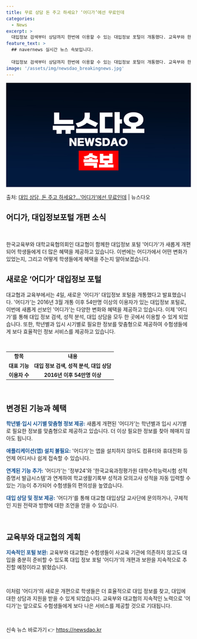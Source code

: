 ```yaml
---
title: 무료 상담 돈 주고 하세요? ‘어디가’에선 무료인데
categories:
  - News
excerpt: >
  대입정보 검색부터 상담까지 한번에 이용할 수 있는 대입정보 포털이 개통했다. 교육부와 한국대학교육협의회(대교…
feature_text: >
  ## navernews 실시간 뉴스 속보입니다.

  대입정보 검색부터 상담까지 한번에 이용할 수 있는 대입정보 포털이 개통했다. 교육부와 한국대학교육협의회(대교…
image: '/assets/img/newsdao_breakingnews.jpg'
---
```


![뉴스다오 속보](/assets/img/newsdao_breakingnews.jpg)

<p>출처: <a href="https://newsdao.kr/3270" rel="dofollow">대입 상담, 돈 주고 하세요?…‘어디가’에선 무료인데</a> | 뉴스다오</p>

<h2>어디가, 대입정보포털 개편 소식</h2>
<p data-ke-size="size16">&nbsp;</p>
한국교육부와 대학교육협의회인 대교협이 함께한 대입정보 포털 '어디가'가 새롭게 개편되어 학생들에게 더 많은 혜택을 제공하고 있습니다. 이번에는 어디가에서 어떤 변화가 있었는지, 그리고 어떻게 학생들에게 혜택을 주는지 알아보겠습니다.

<h2 data-ke-size="size26">새로운 ‘어디가’ 대입정보 포털</h2>
<p>대교협과 교육부에서는 4일, 새로운 '어디가' 대입정보 포털을 개통했다고 발표했습니다. '어디가'는 2016년 3월 개통 이후 54만명 이상의 이용자가 있는 대입정보 포털로, 이번에 새롭게 선보인 '어디가'는 다양한 변화와 혜택을 제공하고 있습니다. 이제 '어디가'를 통해 대입 정보 검색, 성적 분석, 대입 상담을 모두 한 곳에서 이용할 수 있게 되었습니다. 또한, 학년별과 입시 시기별로 필요한 정보를 맞춤형으로 제공하여 수험생들에게 보다 효율적인 정보 서비스를 제공하고 있습니다.</p>
<p data-ke-size="size16">&nbsp;</p>
<table>
	<tbody>
		<tr>
			<td style="text-align: center; height: 17px;"><b>항목</b></td>
			<td style="text-align: center; height: 17px;"><b>내용</b></td>
		</tr>
		<tr>
			<td style="text-align: center; height: 17px;"><b>대표 기능</b></td>
			<td style="text-align: center; height: 17px;"><b>대입 정보 검색, 성적 분석, 대입 상담</b></td>
		</tr>
		<tr>
			<td style="text-align: center; height: 17px;"><b>이용자 수</b></td>
			<td style="text-align: center; height: 17px;"><b>2016년 이후 54만명 이상</b></td>
		</tr>
	</tbody>
</table>
<p data-ke-size="size16">&nbsp;</p>

<h2 data-ke-size="size26">변경된 기능과 혜택</h2>
<p><b><span style="color: #1a5490;">학년별·입시 시기별 맞춤형 정보 제공:</span></b> 새롭게 개편된 '어디가'는 학년별과 입시 시기별로 필요한 정보를 맞춤형으로 제공하고 있습니다. 더 이상 필요한 정보를 찾아 헤매지 않아도 됩니다.</p>
<p><b><span style="color: #1a5490;">애플리케이션(앱) 설치 불필요:</span></b> '어디가'는 앱을 설치하지 않아도 컴퓨터와 휴대전화 등 언제 어디서나 쉽게 접속할 수 있습니다.</p>
<p><b><span style="color: #1a5490;">연계된 기능 추가:</span></b> '어디가'는 '정부24'와 '한국교육과정평가원 대학수학능력시험 성적증명서 발급시스템'과 연계하여 학교생활기록부 성적과 모의고사 성적을 자동 입력할 수 있는 기능이 추가되어 수험생들의 편의성을 높였습니다.</p>
<p><b><span style="color: #1a5490;">대입 상담 및 정보 제공:</span></b> '어디가'를 통해 대교협 대입상담 교사단에 문의하거나, 구체적인 지원 전략과 방향에 대한 조언을 얻을 수 있습니다.</p>
<p data-ke-size="size16">&nbsp;</p>

<h2 data-ke-size="size26">교육부와 대교협의 계획</h2>
<p><b><span style="color: #1a5490;">지속적인 포털 보완:</span></b> 교육부와 대교협은 수험생들이 사교육 기관에 의존하지 않고도 대입을 충분히 준비할 수 있도록 대입 정보 포털 '어디가'의 개편과 보완을 지속적으로 추진할 예정이라고 밝혔습니다.</p>
<p data-ke-size="size16">&nbsp;</p>
<p>이처럼 '어디가'의 새로운 개편으로 학생들은 더 효율적으로 대입 정보를 찾고, 대입에 대한 상담과 지원을 받을 수 있게 되었습니다. 교육부와 대교협의 지속적인 노력으로 '어디가'는 앞으로도 수험생들에게 보다 나은 서비스를 제공할 것으로 기대됩니다.</p>
<p data-ke-size="size16">&nbsp;</p>

신속 뉴스 바로가기 👉 <a href="https://newsdao.kr" rel="dofollow">https://newsdao.kr</a>


